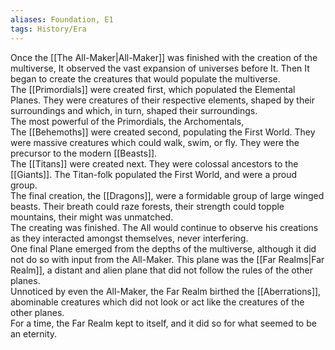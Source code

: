```yaml
---
aliases: Foundation, E1
tags: History/Era
---
```

Once the [[The All-Maker|All-Maker]] was finished with the creation of the multiverse, It observed the vast expansion of universes before It. Then It began to create the creatures that would populate the multiverse.
<br>The [[Primordials]] were created first, which populated the Elemental Planes. They were creatures of their respective elements, shaped by their surroundings and which, in turn, shaped their surroundings.
<br>The most powerful of the Primordials, the Archomentals, 
<br>The [[Behemoths]] were created second, populating the First World. They were massive creatures which could walk, swim, or fly. They were the precursor to the modern [[Beasts]].
<br>The [[Titans]] were created next. They were colossal ancestors to the [[Giants]]. The Titan-folk populated the First World, and were a proud group.
<br>The final creation, the [[Dragons]], were a formidable group of large winged beasts. Their breath could raze forests, their strength could topple mountains, their might was unmatched.
<br>The creating was finished. The All would continue to observe his creations as they interacted amongst themselves, never interfering.
<br>One final Plane emerged from the depths of the multiverse, although it did not do so with input from the All-Maker. This plane was the [[Far Realms|Far Realm]], a distant and alien plane that did not follow the rules of the other planes.
<br>Unnoticed by even the All-Maker, the Far Realm birthed the [[Aberrations]], abominable creatures which did not look or act like the creatures of the other planes.
<br>For a time, the Far Realm kept to itself, and it did so for what seemed to be an eternity.